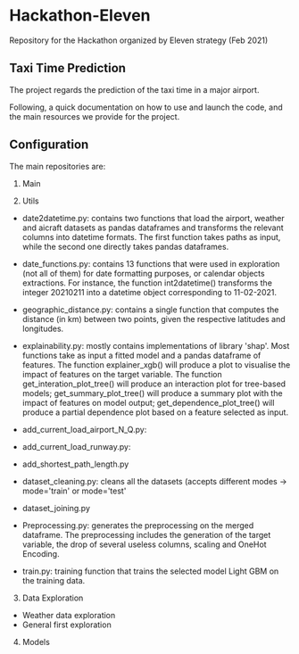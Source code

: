 # Hackathon-Eleven
 Repository for the Hackathon organized by Eleven strategy (Feb 2021)




## Taxi Time Prediction

The project regards the prediction of the taxi time in a major airport.

Following, a quick documentation on how to use and launch the code, and the main resources we provide for the project.




## Configuration

The main repositories are:

1. Main

2. Utils

- date2datetime.py: contains two functions that load the airport, weather and
  aicraft datasets as pandas dataframes and transforms the relevant columns into
  datetime formats. The first function takes paths as input, while the second
  one directly takes pandas dataframes.
- date_functions.py: contains 13 functions that were used in exploration (not
  all of them) for date formatting purposes, or calendar objects extractions.
  For instance, the function int2datetime() transforms the integer 20210211 into
  a datetime object corresponding to 11-02-2021.
- geographic_distance.py: contains a single function that computes the distance
  (in km) between two points, given the respective latitudes and longitudes.
- explainability.py: mostly contains implementations of library 'shap'. Most
  functions take as input a fitted model and a pandas dataframe of features.
  The function explainer_xgb() will produce a plot to visualise the impact of
  features on the target variable. The function get_interation_plot_tree()
  will produce an interaction plot for tree-based models;  get_summary_plot_tree()
  will produce a summary plot with the impact of features on model output;
  get_dependence_plot_tree() will produce a partial dependence plot based on
  a feature selected as input.
  
- add_current_load_airport_N_Q.py:
- add_current_load_runway.py:
- add_shortest_path_length.py
- dataset_cleaning.py: cleans all the datasets (accepts different modes -> mode='train' or mode='test'
- dataset_joining.py
- Preprocessing.py: generates the preprocessing on the merged dataframe. The preprocessing includes the generation of the target   variable, the drop of several useless columns, scaling and OneHot Encoding.

- train.py: training function that trains the selected model Light GBM on the training data.

  
3. Data Exploration
- Weather data exploration
- General first exploration

4. Models
